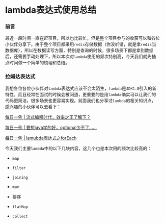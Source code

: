 # lambda表达式使用总结

### 前言

最近一段时间一直在赶项目，所以也比较忙，但是整个项目参与的收获可以和各位小伙伴分享下。由于整个项目都采用`redis`存储数据（你没听错，就是拿`redis`当数据库），所以在数据读写方面，特别是查询的时候，很多场景下都是拿到数据后，还需要手动处理下，所以本次对`lambda`使用的频次特别高，今天我们就先抽点时间做一个简单的梳理和总结。



### 拉姆达表达式

我想各位各位小伙伴对`lambda`表达式应该不会太陌生，`lambda`是`JDK1.8`引入的新特性，而且经常在面试的时候会被问道，更重要的是用`lambda`确实可以让我们的代码更简洁，很多场景也更容易实现。前面我们也分享过`lambda`的相关知识点，感兴趣的小伙伴可以去看下：

[每日一例 | 流式编程时代，效率之王了解下？](https://mp.weixin.qq.com/s?__biz=MjM5NDMwNzA0NQ==&mid=2648417789&idx=1&sn=712ded6251339a87c4f9db92a4402890&chksm=bea6cb7789d142615e152f3834523e3c83b98ddb465d902542573360e458d93b65ca0ce4bdd6&token=28080402&lang=zh_CN#rd)

[每日一例 | 要想java学的好，optional少不了……](https://mp.weixin.qq.com/s?__biz=MjM5NDMwNzA0NQ==&mid=2648418162&idx=1&sn=ad7169e2cb9caeb0d14258b698b7343c&chksm=bea6c9f889d140ee7a25f46b50ab7704ea17bb05d02dfc52d84786dafbafa189a91c3f6558e9&token=28080402&lang=zh_CN#rd)

[每日一例 | lamubda表达式之forEach](https://mp.weixin.qq.com/s?__biz=MjM5NDMwNzA0NQ==&mid=2648417426&idx=1&sn=0343e6ec2838440e9cc311e102c5344f&chksm=bea6ca1889d1430e5f2f9310269c6b7983dbaa144ae059608409f4c2dbd34bd3ad213654c0ce&token=28080402&lang=zh_CN#rd)

今天我们主要`lambda`中的以下几块内容，这几个也是本次用的频次比较高的：

- `map`

- `filter`

- `joining`

- `max`

- 排序

- `flatMap`

- `collect`

  